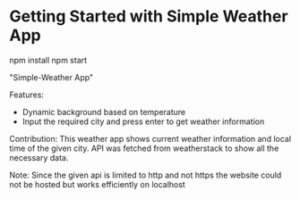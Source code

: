 # Getting Started with Simple Weather App
npm  install
npm start

"Simple-Weather App" 

Features:
* Dynamic background based on temperature
* Input the required city and press enter to get weather information 

Contribution: This weather app shows current weather information and local time of the given city. 
API was fetched from weatherstack to show all the necessary data.

Note: Since the given api is limited to http and not https the website could not be hosted but works efficiently on localhost
